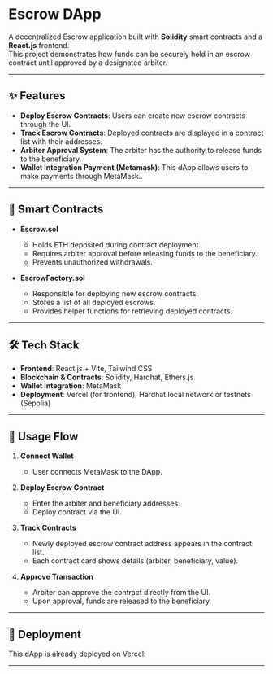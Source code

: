 # Escrow DApp

A decentralized Escrow application built with **Solidity** smart contracts and a **React.js** frontend.  
This project demonstrates how funds can be securely held in an escrow contract until approved by a designated arbiter.

---

## ✨ Features
- **Deploy Escrow Contracts**: Users can create new escrow contracts through the UI.
- **Track Escrow Contracts**: Deployed contracts are displayed in a contract list with their addresses.
- **Arbiter Approval System**: The arbiter has the authority to release funds to the beneficiary.
- **Wallet Integration Payment (Metamask)**: This dApp allows users to make payments through MetaMask..

---

## 🔑 Smart Contracts
- **Escrow.sol**
  - Holds ETH deposited during contract deployment.
  - Requires arbiter approval before releasing funds to the beneficiary.
  - Prevents unauthorized withdrawals.

- **EscrowFactory.sol**
  - Responsible for deploying new escrow contracts.
  - Stores a list of all deployed escrows.
  - Provides helper functions for retrieving deployed contracts.

---

## 🛠 Tech Stack
- **Frontend**: React.js + Vite, Tailwind CSS
- **Blockchain & Contracts**: Solidity, Hardhat, Ethers.js
- **Wallet Integration**: MetaMask
- **Deployment**: Vercel (for frontend), Hardhat local network or testnets (Sepolia)

---

## 🔄 Usage Flow
1. **Connect Wallet**  
   - User connects MetaMask to the DApp.

2. **Deploy Escrow Contract**  
   - Enter the arbiter and beneficiary addresses.    
   - Deploy contract via the UI.

3. **Track Contracts**  
   - Newly deployed escrow contract address appears in the contract list.  
   - Each contract card shows details (arbiter, beneficiary, value).

4. **Approve Transaction**  
   - Arbiter can approve the contract directly from the UI.  
   - Upon approval, funds are released to the beneficiary.

---

## 🚀 Deployment
This dApp is already deployed on Vercel: 

---